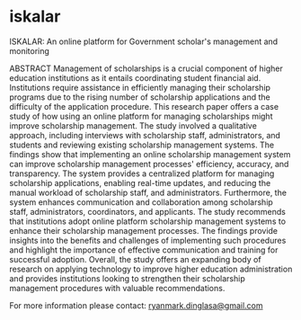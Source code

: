 # iskalar
ISKALAR: An online platform for Government scholar's management and monitoring

ABSTRACT
Management of scholarships is a crucial component of higher education institutions as it entails coordinating student financial aid. Institutions require assistance in efficiently managing their scholarship programs due to the rising number of scholarship applications and the difficulty of the application procedure. This research paper offers a case study of how using an online platform for managing scholarships might improve scholarship management.
The study involved a qualitative approach, including interviews with scholarship staff, administrators, and students and reviewing existing scholarship management systems. The findings show that implementing an online scholarship management system can improve scholarship management processes' efficiency, accuracy, and transparency. The system provides a centralized platform for managing scholarship applications, enabling real-time updates, and reducing the manual workload of scholarship staff, and administrators. Furthermore, the system enhances communication and collaboration among scholarship staff, administrators, coordinators, and applicants.
The study recommends that institutions adopt online platform scholarship management systems to enhance their scholarship management processes. The findings provide insights into the benefits and challenges of implementing such procedures and highlight the importance of effective communication and training for successful adoption.
Overall, the study offers an expanding body of research on applying technology to improve higher education administration and provides institutions looking to strengthen their scholarship management procedures with valuable recommendations.

For more information please contact:
ryanmark.dinglasa@gmail.com


